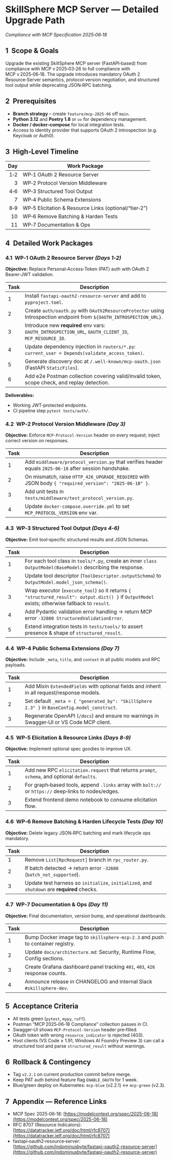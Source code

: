 # SkillSphere MCP Server — Detailed Upgrade Path

*Compliance with MCP Specification 2025‑06‑18*

## 1  Scope & Goals

Upgrade the existing SkillSphere MCP server (FastAPI‑based) from compliance with MCP v 2025‑03‑26 to full compliance with MCP v 2025‑06‑18. The upgrade introduces mandatory OAuth 2 Resource‑Server semantics, protocol‑version negotiation, and structured tool output while deprecating JSON‑RPC batching.

## 2  Prerequisites

* **Branch strategy** – create `feature/mcp-2025‑06` off `main`.
* **Python 3.12** and **Poetry 1.8** or `uv` for dependency management.
* **Docker / docker‑compose** for local integration tests.
* Access to identity provider that supports OAuth 2 introspection (e.g. Keycloak or Auth0).

## 3  High‑Level Timeline

| Day | Work Package                                          |
| --: | ----------------------------------------------------- |
| 1‑2 | WP‑1 OAuth 2 Resource Server                          |
|   3 | WP‑2 Protocol Version Middleware                      |
| 4‑6 | WP‑3 Structured Tool Output                           |
|   7 | WP‑4 Public Schema Extensions                         |
| 8‑9 | WP‑5 Elicitation & Resource Links (optional/“tier‑2”) |
|  10 | WP‑6 Remove Batching & Harden Tests                   |
|  11 | WP‑7 Documentation & Ops                              |

## 4  Detailed Work Packages

### 4.1  WP‑1 OAuth 2 Resource Server *(Days 1‑2)*

**Objective:** Replace Personal‑Access‑Token (PAT) auth with OAuth 2 Bearer‑JWT validation.

| Task | Description                                                                                                           |
| ---- | --------------------------------------------------------------------------------------------------------------------- |
| 1    | Install `fastapi-oauth2-resource-server` and add to `pyproject.toml`.                                                 |
| 2    | Create `auth/oauth.py` with `OAuth2ResourceProtector` using Introspection endpoint from `${OAUTH_INTROSPECTION_URL}`. |
| 3    | Introduce new **required** env vars: `OAUTH_INTROSPECTION_URL`, `OAUTH_CLIENT_ID`, `MCP_RESOURCE_ID`.                 |
| 4    | Update dependency injection in `routers/*.py`: `current_user = Depends(validate_access_token)`.                       |
| 5    | Generate discovery doc at `/.well-known/mcp-oauth.json` (FastAPI `StaticFiles`).                                      |
| 6    | Add e2e Postman collection covering valid/invalid token, scope check, and replay detection.                           |

**Deliverables:**

* Working JWT‑protected endpoints.
* CI pipeline step `pytest tests/auth/`.

### 4.2  WP‑2 Protocol Version Middleware *(Day 3)*

**Objective:** Enforce `MCP-Protocol-Version` header on every request; inject correct version on responses.

| Task | Description                                                                                            |
| ---- | ------------------------------------------------------------------------------------------------------ |
| 1    | Add `middleware/protocol_version.py` that verifies header equals `2025‑06‑18` after session handshake. |
| 2    | On mismatch, raise `HTTP_426_UPGRADE_REQUIRED` with JSON body `{ "required_version": "2025-06-18" }`.  |
| 3    | Add unit tests in `tests/middleware/test_protocol_version.py`.                                         |
| 4    | Update `docker-compose.override.yml` to set `MCP_PROTOCOL_VERSION` env var.                            |

### 4.3  WP‑3 Structured Tool Output *(Days 4‑6)*

**Objective:** Emit tool‑specific structured results and JSON Schemas.

| Task | Description                                                                                                                                    |
| ---- | ---------------------------------------------------------------------------------------------------------------------------------------------- |
| 1    | For each tool class in `tools/*.py`, create an inner `class OutputModel(BaseModel)` describing the response.                                   |
| 2    | Update tool descriptor (`ToolDescriptor.outputSchema`) to `OutputModel.model_json_schema()`.                                                   |
| 3    | Wrap executor (`execute_tool`) so it returns `{ "structured_result": output.dict() }` if `OutputModel` exists; otherwise fallback to `result`. |
| 4    | Add Pydantic validation error handling → return MCP error `-32800 StructuredValidationError`.                                                  |
| 5    | Extend integration tests in `tests/tools/` to assert presence & shape of `structured_result`.                                                  |

### 4.4  WP‑4 Public Schema Extensions *(Day 7)*

**Objective:** Include `_meta`, `title`, and `context` in all public models and RPC payloads.

| Task | Description                                                                                  |
| ---- | -------------------------------------------------------------------------------------------- |
| 1    | Add Mixin `ExtendedFields` with optional fields and inherit in all request/response models.  |
| 2    | Set default `_meta = { "generated_by": "SkillSphere 2.3" }` in `BaseConfig.model_construct`. |
| 3    | Regenerate OpenAPI (`/docs`) and ensure no warnings in Swagger‑UI or VS Code MCP client.     |

### 4.5  WP‑5 Elicitation & Resource Links *(Days 8‑9)*

**Objective:** Implement optional spec goodies to improve UX.

| Task | Description                                                                                          |
| ---- | ---------------------------------------------------------------------------------------------------- |
| 1    | Add new RPC `elicitation.request` that returns `prompt`, `schema`, and optional `defaults`.          |
| 2    | For graph‑based tools, append `.links` array with `bolt://` or `https://` deep‑links to nodes/edges. |
| 3    | Extend frontend demo notebook to consume elicitation flow.                                           |

### 4.6  WP‑6 Remove Batching & Harden Lifecycle Tests *(Day 10)*

**Objective:** Delete legacy JSON‑RPC batching and mark lifecycle ops mandatory.

| Task | Description                                                                                 |
| ---- | ------------------------------------------------------------------------------------------- |
| 1    | Remove `List[RpcRequest]` branch in `rpc_router.py`.                                        |
| 2    | If batch detected → return error `-32600` (`batch_not_supported`).                          |
| 3    | Update test harness so `initialize`, `initialized`, and `shutdown` are **required** checks. |

### 4.7  WP‑7 Documentation & Ops *(Day 11)*

**Objective:** Final documentation, version bump, and operational dashboards.

| Task | Description                                                                    |
| ---- | ------------------------------------------------------------------------------ |
| 1    | Bump Docker image tag to `skillsphere-mcp:2.3` and push to container registry. |
| 2    | Update `docs/architecture.md`: Security, Runtime Flow, Config sections.        |
| 3    | Create Grafana dashboard panel tracking `401`, `403`, `426` response counts.   |
| 4    | Announce release in CHANGELOG and internal Slack `#skillsphere‑dev`.           |

## 5  Acceptance Criteria

* All tests green (`pytest`, `mypy`, `ruff`).
* Postman “MCP 2025‑06‑18 Compliance” collection passes in CI.
* Swagger‑UI shows `MCP-Protocol-Version` header pre‑filled.
* OAuth token with wrong `resource_indicator` is rejected (403).
* Host clients (VS Code ≥ 1.91, Windows AI Foundry Preview 3) can call a structured tool and parse `structured_result` without warnings.

## 6  Rollback & Contingency

* Tag `v2.2.1` on current production commit before merge.
* Keep PAT auth behind feature flag `ENABLE_OAUTH` for 1 week.
* Blue/green deploy on Kubernetes: `mcp‑blue` (v2.2.1) ↔ `mcp‑green` (v2.3).

## 7  Appendix — Reference Links

* MCP Spec 2025‑06‑18: [https://modelcontext.org/spec/2025-06-18](https://modelcontext.org/spec/2025-06-18)
* RFC 8707 (Resource Indicators): [https://datatracker.ietf.org/doc/html/rfc8707](https://datatracker.ietf.org/doc/html/rfc8707)
* fastapi‑oauth2‑resource‑server: [https://github.com/indominusbyte/fastapi-oauth2-resource-server](https://github.com/indominusbyte/fastapi-oauth2-resource-server)

